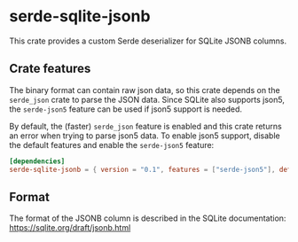 # serde-sqlite-jsonb

This crate provides a custom Serde deserializer for SQLite JSONB columns.

## Crate features

The binary format can contain raw json data, so this crate depends on the `serde_json` crate to parse the JSON data.
Since SQLite also supports json5, the `serde-json5` feature can be used if json5 support is needed.

By default, the (faster) `serde_json` feature is enabled and this crate returns an error when trying to parse json5 data.
To enable json5 support, disable the default features and enable the `serde-json5` feature:

```toml
[dependencies]
serde-sqlite-jsonb = { version = "0.1", features = ["serde-json5"], default-features = false }
```

## Format

The format of the JSONB column is described in the SQLite documentation:
https://sqlite.org/draft/jsonb.html